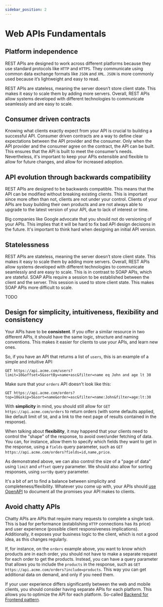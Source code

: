 ```yaml
---
sidebar_position: 2
---
```


# Web APIs Fundamentals

## Platform independence

REST APIs are designed to work across different platforms because they use standard protocols like `HTTP` and `HTTPS`. They communicate using common data exchange formats like `JSON` and `XML`.
`JSON` is more commonly used because it’s lightweight and easy to read.

REST APIs are stateless, meaning the server doesn’t store client state. This makes it easy to scale them by adding
more servers. Overall, REST APIs allow systems developed with different technologies to communicate seamlessly and are easy to scale.

## Consumer driven contracts

Knowing what clients exactly expect from your API is crucial to building a successful API. Consumer driven contracts are a way to define clear expectations between the API provider and the consumer.
Only when the API provider and the consumer agree on the contract, the API can be built. This ensures that the API is built to meet the consumer’s needs. Nevertheless, it's important to keep your
APIs extensible and flexible to allow for future changes, and allow for increased adoption.

## API evolution through backwards compatibility

REST APIs are designed to be backwards compatible. This means that the API can be modified without breaking existing clients. This is important since more often than not, clients are not under your control.
Clients of your APIs are busy building their own products and are not always able to upgrade to the latest version of your API, due to lack of interest or time.

Big companies like Google advocate that you should not do versioning of your APIs. This implies that it will be hard to fix bad API design decisions in the future. It's important to think hard when designing
an initial API version.

## Statelessness

REST APIs are stateless, meaning the server doesn’t store client state. This makes it easy to scale them by adding more servers. Overall, REST APIs allow systems developed with different technologies to communicate
seamlessly and are easy to scale. This is in contrast to SOAP APIs, which are stateful. SOAP APIs require a session to be established between the client and the server. This session is used to store client state.
This makes SOAP APIs more difficult to scale.

TODO

## Design for simplicity, intuitiveness, flexibility and consistency

Your APIs have to be **consistent**. If you offer a similar resource in two different APIs, it should have the same logic, structure and naming conventions. This makes it easier for clients to use your APIs, and
learn new ones.

So, if you have an API that returns a list of `users`, this is an example of a simple and intuitive API:

```http
GET https://api.acme.com/users?limit=10&offset=5&sortBy=name+asc&filter=name eq John and age lt 30
```

Make sure that your `orders` API doesn't look like this:

```http
GET https://api.acme.com/orders?top=10&skip=5&sort=name&order=asc&filter=name:John&filter=age:lt:30
```

With **simplicity** in mind, you should still allow for `GET https://api.acme.com/orders` to return orders (with some defaults applied, like default limit of `50`, and a link to the next page of results contained in the response).

When talking about **flexibility**, it may happend that your clients need to control the "shape" of the response, to avoid over/under fetching of data. You can, for instance, allow them to specify which fields they want to get in the response,
using a `fields` query parameter, such as `GET https://api.acme.com/orders?fields=id,name,price`.

As demonstrated above, we can also control the size of a "page of data" using `limit` and `offset` query parameter. We should also allow for sorting responses, using `sortBy` query parameter.

It's a bit of art to find a balance between simplicity and completeness/flexibility. Whatever you come up with, your APIs should [use OpenAPI](/guidelines/use-open-api.md) to document all the promises your API makes to clients.

## Avoid chatty APIs

Chatty APIs are APIs that require many requests to complete a single task. This is bad for performance (establishing `HTTP` connections has its price) and user experience (possible client responsiveness implications).
Additionally, it exposes your business logic to the client, which is not a good idea, as this changes regularly.

If, for instance, on the `orders` example above, you want to know which products are in each order, you should not have to make a separate request for each order to get the products. Instead, you can
have a query parameter that allows you to include the `products` in the response, such as `GET https://api.acme.com/orders?include=products`. This way you can get additional data on demand, and only if you need them.

If your user experience differs significantly between the web and mobile clients, you should consider having separate APIs for each platform. This allows you to optimize the API for each platform.
So-called [Backend for Frontend pattern](https://learn.microsoft.com/en-us/azure/architecture/patterns/backends-for-frontends).
